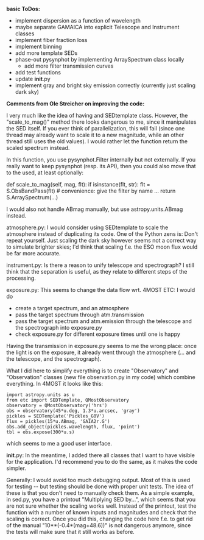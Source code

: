 
**basic ToDos:**
* implement dispersion as a function of wavelength
* maybe separate GAMAICA into explicit Telescope and Instrument classes
* implement fiber fraction loss 
* implement binning
* add more template SEDs
* phase-out pysynphot by implementing ArraySpectrum class locally
  - add more filter transmission curves
* add test functions
* update __init__.py
* implement gray and bright sky emission correctly (currently just scaling dark sky)

**Comments from Ole Streicher on improving the code:**

I very much like the idea of having and SEDtemplate class. However, the "scale_to_mag()" method there looks dangerous to me, since it manipulates the SED itself. If you ever think of parallelization, this will fail (since one thread may already want to scale it to a new magnitude, while an other thread still uses the old values). I would rather let the function return the scaled spectrum instead.

In this function, you use pysynphot.Filter internally but not externally. If you really want to keep pysynphot (resp. its API), then you could also move that to the used, at least optionally:

def scale_to_mag(self, mag, flt):
    if isinstance(flt, str):
        flt = S.ObsBandPass(flt)  # convenience: give the filter by name
    ...
    return S.ArraySpectrum(...)

I would also not handle ABmag manually, but use astropy.units.ABmag instead.

atmosphere.py: I would consider using SEDtemplate to scale the atmosphere instead of duplicating its code. One of the Python zens is: Don't repeat yourself. Just scaling the dark sky however seems not a correct way to simulate brighter skies; I'd think that scaling f.e. the ESO moon flux would be far more accurate.

instrument.py: Is there a reason to unify telescope and spectrograph? I still think that the separation is useful, as they relate to different steps of the processing.

exposure.py: This seems to change the data flow wrt. 4MOST ETC: I would do

 * create a target spectrum, and an atmosphere
 * pass the target spectrum through atm.transmission
 * pass the target spectrum and atm.emission through the telescope and the spectrograph into exposure.py
 * check exposure.py for different exposure times until one is happy

Having the transmission in exposure.py seems to me the wrong place: once the light is on the exposure, it already went through the atmosphere (... and the telescope, and the spectrograph).

What I did here to simplify everything is to create "Observatory" and "Observation" classes (new file observation.py in my code) which combine everything. In 4MOST it looks like this:

    import astropy.units as u
    from etc import SEDTemplate, QMostObservatory
    observatory = QMostObservatory('hrs')
    obs = observatory(45*u.deg, 1.3*u.arcsec, 'gray')
    pickles = SEDTemplate('Pickles_G0V')
    flux = pickles(15*u.ABmag, 'GAIA2r.G')
    obs.add_object(pickles.wavelength, flux, 'point')
    tbl = obs.expose(300*u.s)

which seems to me a good user interface.

__init__.py: In the meantime, I added there all classes that I want to have visible for the application. I'd recommend you to do the same, as it makes the code simpler.

Generally: I would avoid too much debugging output. Most of this is used for testing -- but testing should be done with proper unit tests. The idea of these is that you don't need to manually check them. As a simple example, in sed.py, you have a printout "Multiplying SED by...", which seems that you are not sure whether the scaling works well. Instead of the printout, test the function with a number of known inputs and magnitudes and check that the scaling is correct. Once you did this, changing the code here f.e. to get rid of the manual "10**(-0.4*(mag+48.6))" is not dangerous anymore, since the tests will make sure that it still works as before.
